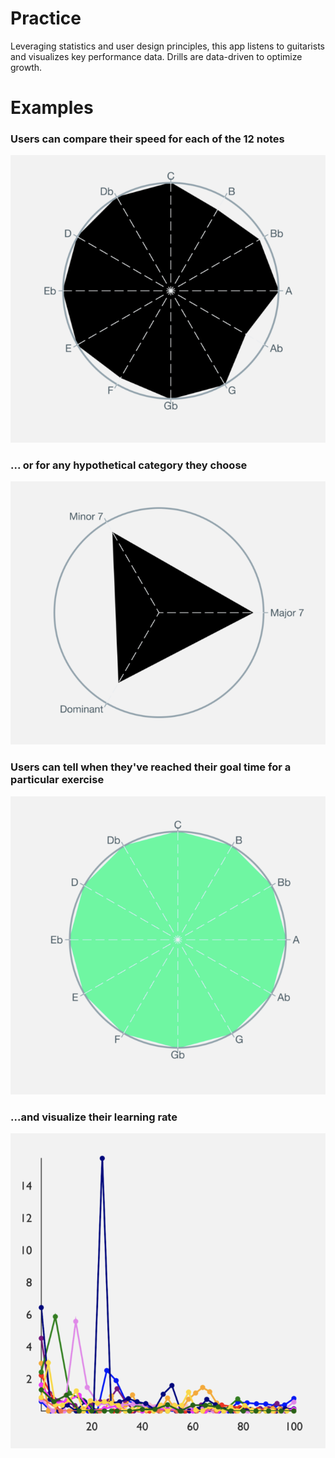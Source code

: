 # Practice

Leveraging statistics and user design principles, this app listens to guitarists and visualizes key performance data. Drills are data-driven to optimize growth.

# Examples

### Users can compare their speed for each of the 12 notes
![Screenshot](full.png?raw=true)
### ... or for any hypothetical category they choose
![Screenshot](triangle.png?raw=true)
### Users can tell when they've reached their goal time for a particular exercise
![Screenshot](green.png?)
### ...and visualize their learning rate
![Screenshot](graph.png?raw=true)
